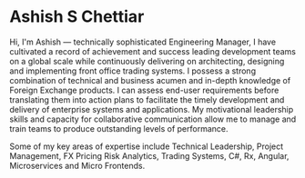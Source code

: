 # Ashish S Chettiar
Hi, I'm Ashish — technically sophisticated Engineering Manager, I have cultivated a record of achievement and success leading development teams on a global scale while continuously delivering on architecting, designing and implementing front office trading systems. I possess a strong combination of technical and business acumen and in-depth knowledge of Foreign Exchange products. I can assess end-user requirements before translating them into action plans to facilitate the timely development and delivery of enterprise systems and applications. My motivational leadership skills and capacity for collaborative communication allow me to manage and train teams to produce outstanding levels of performance.

Some of my key areas of expertise include Technical Leadership, Project Management, FX Pricing Risk Analytics, Trading Systems, C#, Rx, Angular, Microservices and Micro Frontends.
